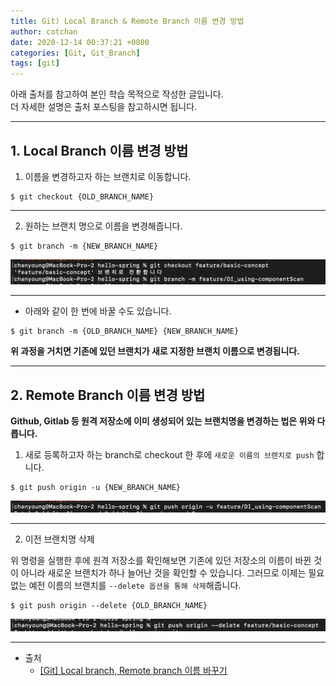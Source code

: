 ```yaml
---
title: Git) Local Branch & Remote Branch 이름 변경 방법
author: cotchan
date: 2020-12-14 00:37:21 +0800 
categories: [Git, Git_Branch]
tags: [git]
---
```


아래 출처를 참고하여 본인 학습 목적으로 작성한 글입니다.    
더 자세한 설명은 출처 포스팅을 참고하시면 됩니다.    

---

## 1. Local Branch 이름 변경 방법

1. 이름을 변경하고자 하는 브랜치로 이동합니다.

```terminal
$ git checkout {OLD_BRANCH_NAME}
```

---

2. 원하는 브랜치 명으로 이름을 변경해줍니다.   

```terminal
$ git branch -m {NEW_BRANCH_NAME}
```

![Desktop View](/assets/img/post/git/2020-12-13-git-changed-local_remote_branch_1.png)

---

+ 아래와 같이 한 번에 바꿀 수도 있습니다.

```terminal
$ git branch -m {OLD_BRANCH_NAME} {NEW_BRANCH_NAME}
```

**위 과정을 거치면 기존에 있던 브랜치가 새로 지정한 브랜치 이름으로 변경됩니다.**


---


## 2. Remote Branch 이름 변경 방법

**Github, Gitlab 등 원격 저장소에 이미 생성되어 있는 브랜치명을 변경하는 법은 위와 다릅니다.**

1. 새로 등록하고자 하는 branch로 checkout 한 후에 `새로운 이름의 브랜치로 push` 합니다.

```terminal
$ git push origin -u {NEW_BRANCH_NAME}
```

![Desktop View](/assets/img/post/git/2020-12-13-git-changed-local_remote_branch_2.png)

---

2. 이전 브랜치명 삭제

위 명령을 실행한 후에 원격 저장소를 확인해보면 기존에 있던 저장소의 이름이 바뀐 것이 아니라 새로운 브랜치가 하나 늘어난 것을 확인할 수 있습니다. 그러므로 이제는 필요없는 예전 이름의 브랜치를 `--delete 옵션을 통해 삭제`해줍니다.

```terminal
$ git push origin --delete {OLD_BRANCH_NAME}
```

![Desktop View](/assets/img/post/git/2020-12-13-git-changed-local_remote_branch_3.png) 



---

+ 출처
	+ [[Git] Local branch, Remote branch 이름 바꾸기](https://readystory.tistory.com/175)
